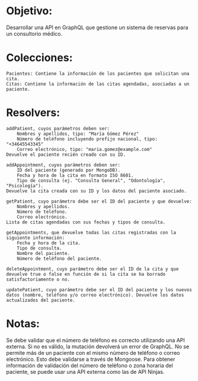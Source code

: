 # Objetivo:
Desarrollar una API en GraphQL que gestione un sistema de reservas para un consultorio médico.

# Colecciones:
    Pacientes: Contiene la información de los pacientes que solicitan una cita.
    Citas: Contiene la información de las citas agendadas, asociadas a un paciente.
# Resolvers:
    addPatient, cuyos parámetros deben ser:
        Nombres y apellidos, tipo: "María Gómez Pérez"
        Número de teléfono incluyendo prefijo nacional, tipo: "+34645543345"
        Correo electrónico, tipo: "maria.gomez@example.com"
    Devuelve el paciente recién creado con su ID.

    addAppointment, cuyos parámetros deben ser:
        ID del paciente (generado por MongoDB).
        Fecha y hora de la cita en formato ISO 8601.
        Tipo de consulta (ej. "Consulta General", "Odontología", "Psicología").
    Devuelve la cita creada con su ID y los datos del paciente asociado.

    getPatient, cuyo parámetro debe ser el ID del paciente y que devuelve:
        Nombres y apellidos.
        Número de teléfono.
        Correo electrónico.
    Lista de citas agendadas con sus fechas y tipos de consulta.

    getAppointments, que devuelve todas las citas registradas con la siguiente información:
        Fecha y hora de la cita.
        Tipo de consulta.
        Nombre del paciente.
        Número de teléfono del paciente.

    deleteAppointment, cuyo parámetro debe ser el ID de la cita y que devuelve true o false en función de si la cita se ha borrado satisfactoriamente o no.

    updatePatient, cuyo parámetro debe ser el ID del paciente y los nuevos datos (nombre, teléfono y/o correo electrónico). Devuelve los datos actualizados del paciente.

# Notas:
Se debe validar que el número de teléfono es correcto utilizando una API externa. Si no es válido, la mutación devolverá un error de GraphQL.
No se permite más de un paciente con el mismo número de teléfono o correo electrónico. Esto debe validarse a través de Mongoose.
Para obtener información de validación del número de teléfono o zona horaria del paciente, se puede usar una API externa como las de API Ninjas.